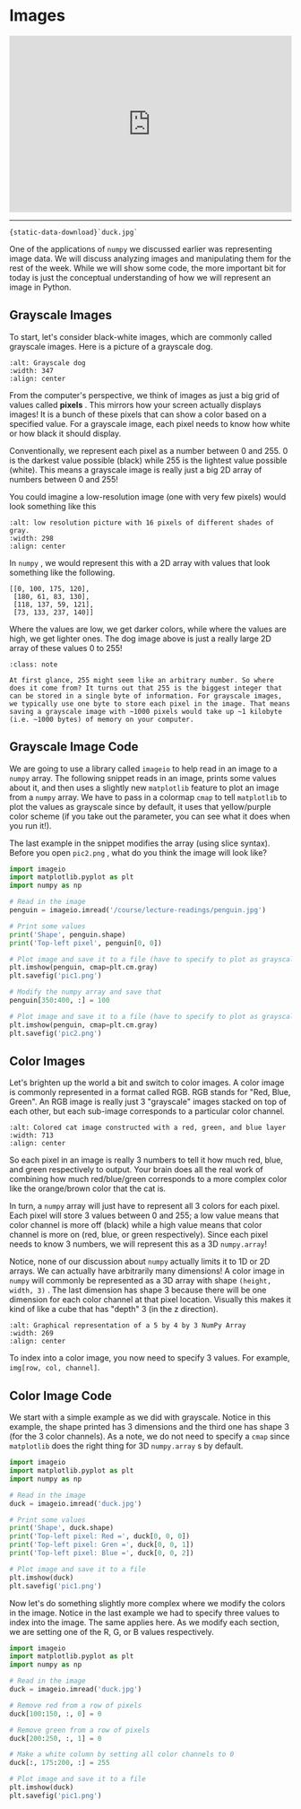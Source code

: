 # Images

<div style="position: relative; padding-bottom: 62.5%; height: 0;">
    <iframe src="https://www.loom.com/embed/0903cd17be574d45845426f11353b466" frameborder="0" webkitallowfullscreen mozallowfullscreen allowfullscreen style="position: absolute; top: 0; left: 0; width: 100%; height: 100%;"></iframe>
</div>

---

```{reading-data}
{static-data-download}`duck.jpg`
```

One of the applications of `numpy` we discussed earlier was representing image data. We will discuss analyzing images and manipulating them for the rest of the week. While we will show some code, the more important bit for today is just the conceptual understanding of how we will represent an image in Python.

## Grayscale Images

To start, let's consider black-white images, which are commonly called grayscale images. Here is a picture of a grayscale dog.

```{image} https://static.us.edusercontent.com/files/2RQnyxXq5iUnDa6sf2jkueIx
:alt: Grayscale dog
:width: 347
:align: center
```

From the computer's perspective, we think of images as just a big grid of values called **pixels** . This mirrors how your screen actually displays images! It is a bunch of these pixels that can show a color based on a specified value. For a grayscale image, each pixel needs to know how white or how black it should display.

Conventionally, we represent each pixel as a number between 0 and 255. 0 is the darkest value possible (black) while 255 is the lightest value possible (white). This means a grayscale image is really just a big 2D array of numbers between 0 and 255!

You could imagine a low-resolution image (one with very few pixels) would look something like this

```{image} https://static.us.edusercontent.com/files/Oa1CYhhty89Z0H7oBrG1bXbA
:alt: low resolution picture with 16 pixels of different shades of gray.
:width: 298
:align: center
```

In `numpy` , we would represent this with a 2D array with values that look something like the following.

```text
[[0, 100, 175, 120],
 [180, 61, 83, 130],
 [118, 137, 59, 121],
 [73, 133, 237, 140]]
```

Where the values are low, we get darker colors, while where the values are high, we get lighter ones. The dog image above is just a really large 2D array of these values 0 to 255!

```{admonition} Note
:class: note

At first glance, 255 might seem like an arbitrary number. So where does it come from? It turns out that 255 is the biggest integer that can be stored in a single byte of information. For grayscale images, we typically use one byte to store each pixel in the image. That means saving a grayscale image with ~1000 pixels would take up ~1 kilobyte (i.e. ~1000 bytes) of memory on your computer.

```

## Grayscale Image Code

We are going to use a library called `imageio` to help read in an image to a `numpy` array. The following snippet reads in an image, prints some values about it, and then uses a slightly new `matplotlib` feature to plot an image from a `numpy` array. We have to pass in a colormap `cmap` to tell `matplotlib` to plot the values as grayscale since by default, it uses that yellow/purple color scheme (if you take out the parameter, you can see what it does when you run it!).

The last example in the snippet modifies the array (using slice syntax). Before you open `pic2.png` , what do you think the image will look like?

```python
import imageio
import matplotlib.pyplot as plt
import numpy as np

# Read in the image
penguin = imageio.imread('/course/lecture-readings/penguin.jpg')

# Print some values
print('Shape', penguin.shape)
print('Top-left pixel', penguin[0, 0])

# Plot image and save it to a file (have to specify to plot as grayscale)
plt.imshow(penguin, cmap=plt.cm.gray)
plt.savefig('pic1.png')

# Modify the numpy array and save that
penguin[350:400, :] = 100

# Plot image and save it to a file (have to specify to plot as grayscale)
plt.imshow(penguin, cmap=plt.cm.gray)
plt.savefig('pic2.png')
```

## Color Images

Let's brighten up the world a bit and switch to color images. A color image is commonly represented in a format called RGB. RGB stands for "Red, Blue, Green". An RGB image is really just 3 "grayscale" images stacked on top of each other, but each sub-image corresponds to a particular color channel.

```{image} https://static.us.edusercontent.com/files/TLxAi1Al9GVLbs0UdcDUOtgi
:alt: Colored cat image constructed with a red, green, and blue layer
:width: 713
:align: center
```

So each pixel in an image is really 3 numbers to tell it how much red, blue, and green respectively to output. Your brain does all the real work of combining how much red/blue/green corresponds to a more complex color like the orange/brown color that the cat is.

In turn, a `numpy` array will just have to represent all 3 colors for each pixel. Each pixel will store 3 values between 0 and 255; a low value means that color channel is more off (black) while a high value means that color channel is more on (red, blue, or green respectively). Since each pixel needs to know 3 numbers, we will represent this as a 3D `numpy.array`!

Notice, none of our discussion about `numpy` actually limits it to 1D or 2D arrays. We can actually have arbitrarily many dimensions! A color image in `numpy` will commonly be represented as a 3D array with shape `(height, width, 3)` . The last dimension has shape 3 because there will be one dimension for each color channel at that pixel location. Visually this makes it kind of like a cube that has "depth" 3 (in the z direction).

```{image} https://static.us.edusercontent.com/files/byPNZvmbUeMRLOhhm6uo8rS6
:alt: Graphical representation of a 5 by 4 by 3 NumPy Array
:width: 269
:align: center
```

To index into a color image, you now need to specify 3 values. For example, `img[row, col, channel]`.

## Color Image Code

We start with a simple example as we did with grayscale. Notice in this example, the shape printed has 3 dimensions and the third one has shape 3 (for the 3 color channels). As a note, we do not need to specify a `cmap` since `matplotlib` does the right thing for 3D `numpy.array` s by default.

```python
import imageio
import matplotlib.pyplot as plt
import numpy as np

# Read in the image
duck = imageio.imread('duck.jpg')

# Print some values
print('Shape', duck.shape)
print('Top-left pixel: Red =', duck[0, 0, 0])
print('Top-left pixel: Gren =', duck[0, 0, 1])
print('Top-left pixel: Blue =', duck[0, 0, 2])

# Plot image and save it to a file
plt.imshow(duck)
plt.savefig('pic1.png')
```

Now let's do something slightly more complex where we modify the colors in the image. Notice in the last example we had to specify three values to index into the image. The same applies here. As we modify each section, we are setting one of the R, G, or B values respectively.

```python
import imageio
import matplotlib.pyplot as plt
import numpy as np

# Read in the image
duck = imageio.imread('duck.jpg')

# Remove red from a row of pixels
duck[100:150, :, 0] = 0

# Remove green from a row of pixels
duck[200:250, :, 1] = 0

# Make a white column by setting all color channels to 0
duck[:, 175:200, :] = 255

# Plot image and save it to a file
plt.imshow(duck)
plt.savefig('pic1.png')
```
